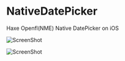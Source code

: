 NativeDatePicker
===============

Haxe Openfl(NME) Native DatePicker on iOS

![ScreenShot](https://raw.github.com/wwwins/NativeDatePicker/master/screenshots/pic_000.png)

![ScreenShot](https://raw.github.com/wwwins/NativeDatePicker/master/screenshots/demo_000.gif)
